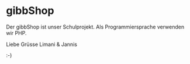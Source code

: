 # gibbShop

Der gibbShop ist unser Schulprojekt.
Als Programmiersprache verwenden wir PHP.

Liebe Grüsse Limani & Jannis

:-)
